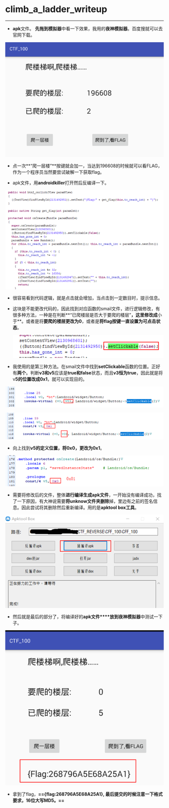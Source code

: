 # climb_a_ladder_writeup

------

- **apk**文件。 **先拖到模拟器**中看一下效果，我用的**夜神模拟器**。百度搜就可以去官网下载。

![origin](https://github.com/sunSUNQ/PCTF_REVERSE/raw/master/climb_a_ladder/image/origin.png)

- 点一次**“爬一层楼”**按键就会加一，当达到196608的时候就可以看FLAG，作为一个程序员当然要尝试破解一下获取flag。

- apk文件，用**androidkiller**打开然后反编译一下。

![java_code](https://github.com/sunSUNQ/PCTF_REVERSE/raw/master/climb_a_ladder/image/java_code.png)

- 很容易看到代码逻辑，就是点击就会增加，当点击到一定数目时，提示信息。

- 这块是不能更改代码的，因此找到对应函数的smail文件，进行逻辑修改，有很多种方法，一种是在判断**“已爬楼层是否大于要爬的楼层”**，这里修改成**小于**。或者是将**要爬的楼层更改为0**，或者是**将flag按键一直设置为可点击状态**。

  

  ![clickable](https://github.com/sunSUNQ/PCTF_REVERSE/raw/master/climb_a_ladder/image/clickable.png)

  

- 我使用的是第三种方法。在smail文件中找到**setClickable**函数的位置。正好有**两个**。判断**v3和v5**应该是**true和false**状态，而且**v3恒为true**，因此就是将v**5的位置改成0x1**，就可以实现目的。

![v5](https://github.com/sunSUNQ/PCTF_REVERSE/raw/master/climb_a_ladder/image/v5.png)

![v3](https://github.com/sunSUNQ/PCTF_REVERSE/raw/master/climb_a_ladder/image/v3.png)

- 向上找到**v5的定义位置，将0x0，更改为0x1**。

![change](https://github.com/sunSUNQ/PCTF_REVERSE/raw/master/climb_a_ladder/image/change.png)

- 需要将修改后的文件，整体**进行编译生成apk文件**，一开始没有编译成功，找了一下原因，有大神说需要**将unknow文件夹删除**掉，里边有之前的签名信息。因此尝试将其删除然后重新编译。用的是**apktool box工具**。

![apktool_box](https://github.com/sunSUNQ/PCTF_REVERSE/raw/master/climb_a_ladder/image/apktool_box.png)

- 然后就是最后的部分了，将编译好的**apk文件****放到夜神模拟器**中测试一下子。

![flag](https://github.com/sunSUNQ/PCTF_REVERSE/raw/master/climb_a_ladder/image/flag.png)

- 拿到了flag，**=={flag:268796A5E68A25A1}, 最后提交的时候注意一下格式要求，16位大写MD5。==**

